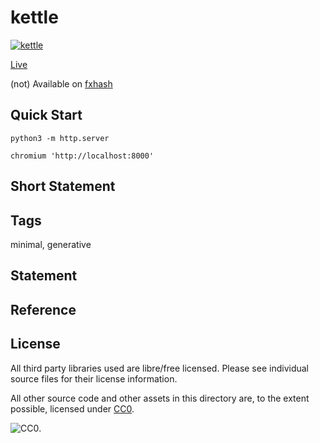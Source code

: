 kettle
===


[![kettle ](../img/kettle.png)](https://abetusk.github.io/iao/kettle)

[Live](https://abetusk.github.io/iao/kettle/)

(not) Available on [fxhash](https://www.fxhash.xyz/generative/slug/...)

Quick Start
---

```
python3 -m http.server
```

```
chromium 'http://localhost:8000'
```

Short Statement
---


Tags
---

minimal, generative

Statement
---

Reference
---

License
---

All third party libraries used are libre/free licensed.
Please see individual source files for their license information.

All other source code and other assets in this directory are, to the extent possible, licensed
under [CC0](https://creativecommons.org/publicdomain/zero/1.0/).

![CC0](../img/cc0_88x31.png).
